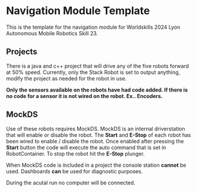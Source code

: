 # Navigation Module Template

This is the template for the navigation module for Worldskills 2024 Lyon Autonomous Mobile Robotics Skill 23. 

## Projects

There is a java and c++ project that will drive any of the five robots forward at 50% speed. Currently, only the Stack Robot is set to output anything, modify the project as needed for the robot in use. 

**Only the sensors available on the robots have had code added. If there is no code for a sensor it is not wired on the robot. Ex.. Encoders.**

## MockDS

Use of these robots requires MockDS. MockDS is an internal driverstation that will enable or disable the robot. The **Start** and **E-Stop** of each robot has been wired to enable / disable the robot. Once enabled after pressing the **Start** button the code will execute the auto command that is set in RobotContainer. To stop the robot hit the **E-Stop** plunger. 

When MockDS code is included in a project the console station **cannot** be used. Dashboards **can** be used for diagnostic purposes. 

During the acutal run no computer will be connected. 

